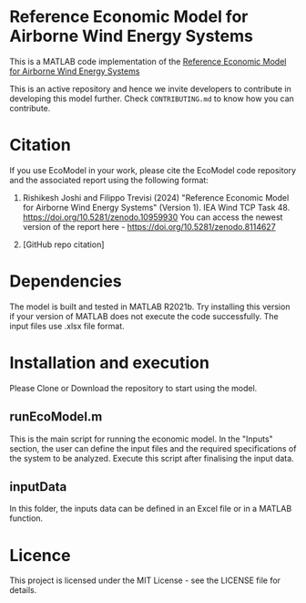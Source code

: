 # Reference Economic Model for Airborne Wind Energy Systems
This is a MATLAB code implementation of the [Reference Economic Model for Airborne Wind Energy Systems](https://doi.org/10.5281/zenodo.10959930)

This is an active repository and hence we invite developers to contribute in developing this model further. Check `CONTRIBUTING.md` to know how you can contribute.

# Citation

If you use EcoModel in your work, please cite the EcoModel code repository and the associated report using the following format:

1. Rishikesh Joshi and Filippo Trevisi (2024) "Reference Economic Model for Airborne Wind Energy Systems" (Version 1). IEA Wind TCP Task 48. https://doi.org/10.5281/zenodo.10959930
You can access the newest version of the report here - https://doi.org/10.5281/zenodo.8114627

2. [GitHub repo citation]

# Dependencies
The model is built and tested in MATLAB R2021b. Try installing this version if your version of MATLAB does not execute the code successfully.
The input files use .xlsx file format.

# Installation and execution 
Please Clone or Download the repository to start using the model.

## runEcoModel.m
This is the main script for running the economic model. In the "Inputs" section, the user can define the input files and the required specifications of the system to be analyzed. Execute this script after finalising the input data.

## inputData
In this folder, the inputs data can be defined in an Excel file or in a MATLAB function. 

# Licence
This project is licensed under the MIT License - see the LICENSE file for details.